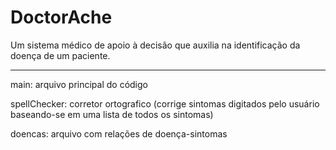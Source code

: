 # DoctorAche
Um sistema médico de apoio à decisão que auxilia na identificação da doença de um paciente.

----------------
main: arquivo principal do código

spellChecker: corretor ortografico (corrige sintomas digitados pelo usuário baseando-se em uma lista de todos os sintomas)

doencas: arquivo com relações de doença-sintomas
